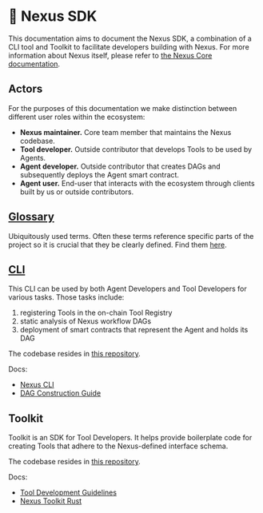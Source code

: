 # 🧰 Nexus SDK

This documentation aims to document the Nexus SDK, a combination of a CLI tool and Toolkit to facilitate developers building with Nexus. For more information about Nexus itself, please refer to [the Nexus Core documentation](../nexus-next/index.md).

## Actors

For the purposes of this documentation we make distinction between different user roles within the ecosystem:

* **Nexus maintainer.** Core team member that maintains the Nexus codebase.
* **Tool developer.** Outside contributor that develops Tools to be used by Agents.
* **Agent developer.** Outside contributor that creates DAGs and subsequently deploys the Agent smart contract.
* **Agent user.** End-user that interacts with the ecosystem through clients built by us or outside contributors.

## [Glossary](../nexus-next/glossary.md)

Ubiquitously used terms. Often these terms reference specific parts of the project so it is crucial that they be clearly defined. Find them [here](../nexus-next/glossary.md).

## [CLI](cli.md)

This CLI can be used by both Agent Developers and Tool Developers for various tasks. Those tasks include:

1. registering Tools in the on-chain Tool Registry
2. static analysis of Nexus workflow DAGs
3. deployment of smart contracts that represent the Agent and holds its DAG

The codebase resides in [this repository](https://github.com/Talus-Network/nexus-sdk).

Docs:

* [Nexus CLI](cli.md)
* [DAG Construction Guide](guides/dag-construction.md)

## Toolkit

Toolkit is an SDK for Tool Developers. It helps provide boilerplate code for creating Tools that adhere to the Nexus-defined interface schema.

The codebase resides in [this repository](https://github.com/Talus-Network/nexus-sdk).

Docs:

* [Tool Development Guidelines](tool-development.md)
* [Nexus Toolkit Rust](toolkit-rust.md)

